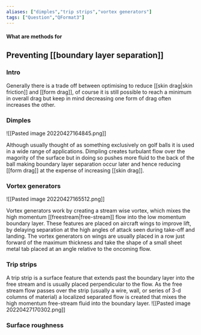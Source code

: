 ```yaml
---
aliases: ["dimples","trip strips","vortex generators"]
tags: ["Question","QFormat3"]
---
```


#### What are methods for
## Preventing [[boundary layer separation]]
### Intro
Generally there is a trade off between optimising to reduce [[skin drag|skin friction]] and [[form drag]], of course it is still possible to reach a minimum in overall drag but keep in mind decreasing one form of drag often increases the other.

### Dimples
![[Pasted image 20220427164845.png]]

Although usually thought of as something exclusively on golf balls it is used in a wide range of applications. Dimpling creates turbulant flow over the magority of the surface but in doing so pushes more fluid to the back of the ball making boundary layer separation occur later and hence reducing [[form drag]] at the expense of increasing [[skin drag]].

### Vortex generators
![[Pasted image 20220427165512.png]]

Vortex generators work by creating a stream wise vortex, which mixes the high momentum [[freestream|free-stream]] flow into the low momentum boundary layer.  These features are placed on aircraft wings to improve lift, by delaying separation at the high angles of attack seen during take-off and landing.  The vortex generators on wings are usually placed in a row just forward of the maximum thickness and take the shape of a small sheet metal tab placed at an angle relative to the oncoming flow.

### Trip strips
A trip strip is a surface feature that extends past the boundary layer into the free stream and is usually placed perpendicular to the flow. As the free stream flow passes over the strip (usually a wire, wall, or series of 3-d columns of material) a localized separated flow is created that mixes the high momentum free-stream fluid into the boundary layer.
![[Pasted image 20220427170302.png]]

### Surface roughness
